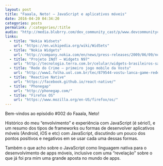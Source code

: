 ```yaml
---
layout: post
title: "Faaala, Neto! – JavaScript e aplicativos móveis"
date: 2016-04-20 04:34:20
categories: posts
permalink: /:categories/:title
audio: "http://media.blubrry.com/dev_community_cast/p/www.devcommunitycast.com.br/episodios/FaaalaNeto-Ep002-JSMobile.mp3"
links:
  - title: "Nokia Widsets"
    url: "https://en.wikipedia.org/wiki/WidSets"
  - title: "Nokia Widgets"
    url: "http://company.nokia.com/en/news/press-releases/2009/06/09/nokia-wrt-plug-ins-let-web-developers-designers-quickly-extend-existing-web-content-to-the-global-mobile-marketplace"
  - title: "Projeto INdT – Widgets N97"
    url: "http://tecnologia.terra.com.br/celular/widgets-brasileiros-sao-destaque-no-novo-nokia-n97,0258f98a346ea310VgnCLD200000bbcceb0aRCRD.html"
  - title: "Rede do Crime – primeiro jogo mobile da Vostu"
    url: "http://www1.folha.uol.com.br/tec/879544-vostu-lanca-game-rede-do-crime-do-orkut-para-celulares.shtml"
  - title: "Reactive Native"
    url: "https://facebook.github.io/react-native/"
  - title: "Phonegap"
    url: "http://phonegap.com/"
  - title: "Firefox OS"
    url: "https://www.mozilla.org/en-US/firefox/os/"
---
```


Bem-vindos ao episódio #002 do Faaala, Neto!

Histórico do meu “envolvimento” e experiência com JavaScript (é sério!), e um resumo dos tipos de frameworks ou formas de desenvolver aplicativos móveis (Android, iOS e etc) com JavaScript, discutindo um pouco dos pontos positivos e negativos em se usar cada uma dessas formas.
<!--preview-->
Também o que acho sobre o JavaScript como linguagem nativa para o desenvolvimento de apps móveis, inclusive com uma “revelação” sobre o que já foi pra mim uma grande aposta no mundo de apps.
